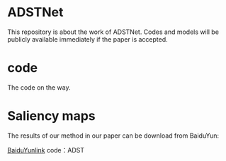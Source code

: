 # ADSTNet
This repository is about the work of ADSTNet. Codes and models will be publicly available immediately if the paper is accepted.

# code
The code on the way.

# Saliency maps
The results of our method in our paper can be download from BaiduYun:

[BaiduYunlink](https://pan.baidu.com/s/1qYklPLWkK_pbWhQHRjFNKg) code：ADST
